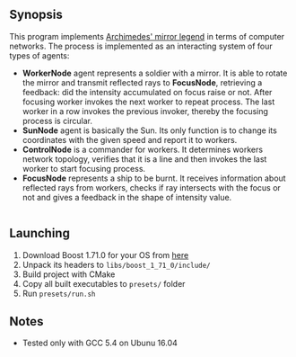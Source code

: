 
## Synopsis
This program implements [Archimedes' mirror legend](http://www.unmuseum.org/burning_mirror.htm) in terms of computer networks.
The process is implemented as an interacting system of four types of agents:
* **WorkerNode** agent represents a soldier with a mirror. It is able to rotate the mirror
 and transmit reflected rays to **FocusNode**, retrieving a feedback: did the intensity
 accumulated on focus raise or not. After focusing worker invokes the next worker to repeat
 process. The last worker in a row invokes the previous invoker, thereby the focusing
 process is circular.
* **SunNode** agent is basically the Sun. Its only function is to change its coordinates
with the given speed and report it to workers.
* **ControlNode** is a commander for workers. It determines workers network topology,
verifies that it is a line and then invokes the last worker to start focusing process.
* **FocusNode** represents a ship to be burnt. It receives information about reflected rays
from workers, checks if ray intersects with the focus or not and gives a feedback in the
shape of intensity value.

<img src="http://www.unmuseum.org/burning_mirror_demo.jpg" alt=""/>

## Launching
1. Download Boost 1.71.0 for your OS from [here](https://www.boost.org/users/history/version_1_71_0.html)
2. Unpack its headers to `libs/boost_1_71_0/include/`
3. Build project with CMake
4. Copy all built executables to `presets/` folder
5. Run `presets/run.sh`

## Notes
* Tested only with GCC 5.4 on Ubunu 16.04
